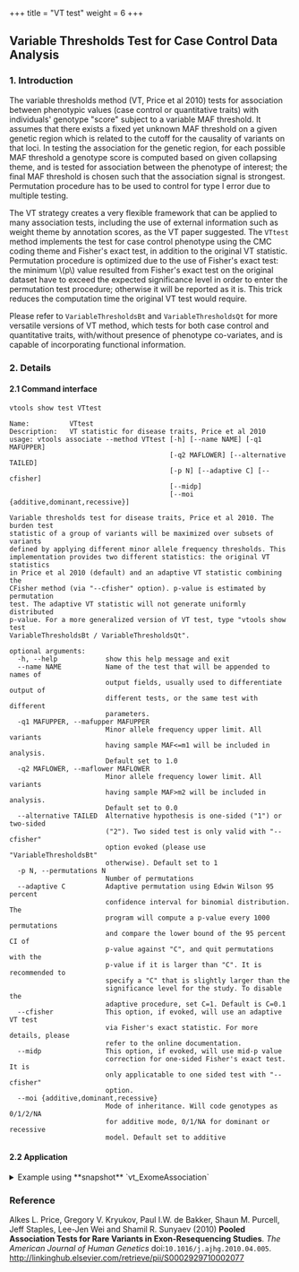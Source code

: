 
+++
title = "VT test"
weight = 6
+++




## Variable Thresholds Test for Case Control Data Analysis 



### 1. Introduction

The variable thresholds method (VT, Price et al 2010) tests for association between phenotypic values (case control or quantitative traits) with individuals' genotype "score" subject to a variable MAF threshold. It assumes that there exists a fixed yet unknown MAF threshold on a given genetic region which is related to the cutoff for the causality of variants on that loci. In testing the association for the genetic region, for each possible MAF threshold a genotype score is computed based on given collapsing theme, and is tested for association between the phenotype of interest; the final MAF threshold is chosen such that the association signal is strongest. Permutation procedure has to be used to control for type I error due to multiple testing. 

The VT strategy creates a very flexible framework that can be applied to many association tests, including the use of external information such as weight theme by annotation scores, as the VT paper suggested. The `VTtest` method implements the test for case control phenotype using the CMC coding theme and Fisher's exact test, in addition to the original VT statistic. Permutation procedure is optimized due to the use of Fisher's exact test: the minimum <script type="text/javascript" src="http://cdn.mathjax.org/mathjax/latest/MathJax.js?config=default"></script> \\(p\\) value resulted from Fisher's exact test on the original dataset have to exceed the expected significance level in order to enter the permutation test procedure; otherwise it will be reported as it is. This trick reduces the computation time the original VT test would require. 

Please refer to `VariableThresholdsBt` and `VariableThresholdsQt` for more versatile versions of VT method, which tests for both case control and quantitative traits, with/without presence of phenotype co-variates, and is capable of incorporating functional information. 



### 2. Details

#### 2.1 Command interface

    vtools show test VTtest

    Name:          VTtest
    Description:   VT statistic for disease traits, Price et al 2010
    usage: vtools associate --method VTtest [-h] [--name NAME] [-q1 MAFUPPER]
                                            [-q2 MAFLOWER] [--alternative TAILED]
                                            [-p N] [--adaptive C] [--cfisher]
                                            [--midp]
                                            [--moi {additive,dominant,recessive}]
    
    Variable thresholds test for disease traits, Price et al 2010. The burden test
    statistic of a group of variants will be maximized over subsets of variants
    defined by applying different minor allele frequency thresholds. This
    implementation provides two different statistics: the original VT statistics
    in Price et al 2010 (default) and an adaptive VT statistic combining the
    CFisher method (via "--cfisher" option). p-value is estimated by permutation
    test. The adaptive VT statistic will not generate uniformly distributed
    p-value. For a more generalized version of VT test, type "vtools show test
    VariableThresholdsBt / VariableThresholdsQt".
    
    optional arguments:
      -h, --help            show this help message and exit
      --name NAME           Name of the test that will be appended to names of
                            output fields, usually used to differentiate output of
                            different tests, or the same test with different
                            parameters.
      -q1 MAFUPPER, --mafupper MAFUPPER
                            Minor allele frequency upper limit. All variants
                            having sample MAF<=m1 will be included in analysis.
                            Default set to 1.0
      -q2 MAFLOWER, --maflower MAFLOWER
                            Minor allele frequency lower limit. All variants
                            having sample MAF>m2 will be included in analysis.
                            Default set to 0.0
      --alternative TAILED  Alternative hypothesis is one-sided ("1") or two-sided
                            ("2"). Two sided test is only valid with "--cfisher"
                            option evoked (please use "VariableThresholdsBt"
                            otherwise). Default set to 1
      -p N, --permutations N
                            Number of permutations
      --adaptive C          Adaptive permutation using Edwin Wilson 95 percent
                            confidence interval for binomial distribution. The
                            program will compute a p-value every 1000 permutations
                            and compare the lower bound of the 95 percent CI of
                            p-value against "C", and quit permutations with the
                            p-value if it is larger than "C". It is recommended to
                            specify a "C" that is slightly larger than the
                            significance level for the study. To disable the
                            adaptive procedure, set C=1. Default is C=0.1
      --cfisher             This option, if evoked, will use an adaptive VT test
                            via Fisher's exact statistic. For more details, please
                            refer to the online documentation.
      --midp                This option, if evoked, will use mid-p value
                            correction for one-sided Fisher's exact test. It is
                            only applicatable to one sided test with "--cfisher"
                            option.
      --moi {additive,dominant,recessive}
                            Mode of inheritance. Will code genotypes as 0/1/2/NA
                            for additive mode, 0/1/NA for dominant or recessive
                            model. Default set to additive
    
    



#### 2.2 Application

<details><summary> Example using **snapshot** `vt_ExomeAssociation`</summary> 



    vtools associate rare status -m "VTtest --name vt -p 5000" --group_by name2 --to_db vt -j8 \
    > vt.txt

    INFO: 3180 samples are found
    INFO: 2632 groups are found
    INFO: Starting 8 processes to load genotypes
    Loading genotypes: 100% [=========================================================================================================================================] 3,180 14.6/s in 00:03:37
    Testing for association: 100% [================================================================================================================================] 2,632/591 5.4/s in 00:08:04
    INFO: Association tests on 2632 groups have completed. 591 failed.
    INFO: Using annotation DB vt in project test.
    INFO: Annotation database used to record results of association tests. Created on Thu, 31 Jan 2013 20:48:50
    
    
    vtools show fields | grep vt

    vt.name2                     name2
    vt.sample_size_vt            sample size
    vt.num_variants_vt           number of variants in each group (adjusted for specified MAF
    vt.total_mac_vt              total minor allele counts in a group (adjusted for MOI)
    vt.statistic_vt              test statistic.
    vt.pvalue_vt                 p-value
    vt.std_error_vt              Empirical estimate of the standard deviation of statistic
    vt.num_permutations_vt       number of permutations at which p-value is evaluated
    



    head vt.txt
    

    name2	sample_size_vt	num_variants_vt	total_mac_vt	statistic_vt	pvalue_vt	std_error_vt	num_permutations_vt
    ABCD3	3180	3	42	-0.0717229	0.753247	0.316505	1000
    ABCB10	3180	6	122	0.37788	0.396603	0.339246	1000
    ABCG5	3180	6	87	0.204207	0.58042	0.337788	1000
    ABCB6	3180	7	151	0.180786	0.609391	0.328099	1000
    AADACL4	3180	5	138	-0.284233	0.986014	0.302561	1000
    AAMP	3180	3	35	0.158666	0.474525	0.306232	1000
    ABHD1	3180	5	29	-0.0677963	0.771229	0.343744	1000
    ABL2	3180	4	41	0.0378648	0.593407	0.34231	1000
    ABCG8	3180	12	152	0.187745	0.612388	0.310029	1000
    

    vtools associate rare status -m "VTtest --name vtfisher --cfisher --midp -p 5000" --group_b\
    y name2 --to_db vtfisher -j8 > vtfisher.txt
    

    vtools show fields | grep vtfisher
    
    
    head vtfisher.txt
    



    

</details>

### Reference

Alkes L. Price, Gregory V. Kryukov, Paul I.W. de Bakker, Shaun M. Purcell, Jeff Staples, Lee-Jen Wei and Shamil R. Sunyaev (2010) **Pooled Association Tests for Rare Variants in Exon-Resequencing Studies**. *The American Journal of Human Genetics* doi:`10.1016/j.ajhg.2010.04.005`. <http://linkinghub.elsevier.com/retrieve/pii/S0002929710002077>
